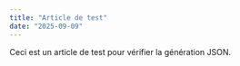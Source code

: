 ```yaml
---
title: "Article de test"
date: "2025-09-09"
---
```


Ceci est un article de test pour vérifier la génération JSON.
